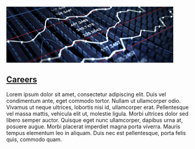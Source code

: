 [![Alt text](/ui/assets/images/about/media.jpg)](#)

## [Careers](#)

Lorem ipsum dolor sit amet, consectetur adipiscing elit. Duis vel condimentum ante, eget commodo tortor. Nullam ut ullamcorper odio. Vivamus ut neque ultrices, lobortis nisi id, ullamcorper erat. Pellentesque vel massa mattis, vehicula elit ut, molestie ligula. Morbi ultrices dolor sed libero semper auctor. Quisque eget nunc ullamcorper, dapibus urna at, posuere augue. Morbi placerat imperdiet magna porta viverra. Mauris tempus elementum leo in aliquam. Duis nec est pellentesque, porta felis quis, commodo quam.